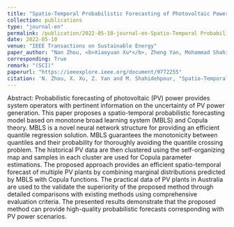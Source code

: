 ```yaml
---
title: "Spatio-Temporal Probabilistic Forecasting of Photovoltaic Power Based on Monotone Broad Learning System and Copula Theory"
collection: publications
type: "journal-en"
permalink: /publication/2022-05-10-journal-en-Spatio-Temporal Probabilistic Forecasting of Photovoltaic Power Based on Monotone Broad Learning System and Copula Theory
date: 2022-05-10
venue: "IEEE Transactions on Sustainable Energy"
paper_author: "Nan Zhou, <b>Xiaoyuan Xu*</b>, Zheng Yan, Mohammad Shahidehpour"
corresponding: True
remark: "(SCI)"
paperurl: "https://ieeexplore.ieee.org/document/9772255"
citation: 'N. Zhou, X. Xu, Z. Yan and M. Shahidehpour, "Spatio-Temporal Probabilistic Forecasting of Photovoltaic Power Based on Monotone Broad Learning System and Copula Theory," <i>IEEE Transactions on Sustainable Energy</i>, vol. 13, no. 4, pp. 1874-1885, Oct. 2022.'
---
```


Abstract:
Probabilistic forecasting of photovoltaic (PV) power provides system operators with pertinent information on the uncertainty of PV power generation. This paper proposes a spatio-temporal probabilistic forecasting model based on monotone broad learning system (MBLS) and Copula theory. MBLS is a novel neural network structure for providing an efficient quantile regression solution. MBLS guarantees the monotonicity between quantiles and their probability for thoroughly avoiding the quantile crossing problem. The historical PV data are then clustered using the self-organizing map and samples in each cluster are used for Copula parameter estimations. The proposed approach provides an efficient spatio-temporal forecast of multiple PV plants by combining marginal distributions predicted by MBLS with Copula functions. The practical data of PV plants in Australia are used to the validate the superiority of the proposed method through detailed comparisons with existing methods using comprehensive evaluation criteria. The presented results demonstrate that the proposed method can provide high-quality probabilistic forecasts corresponding with PV power scenarios.
